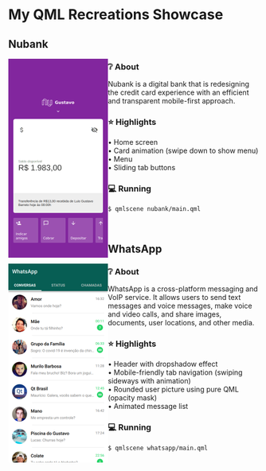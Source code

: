# My QML Recreations Showcase

## Nubank

<img src="nubank/screenshot.png" width=200 align="left">

### :grey_question: About

Nubank is a digital bank that is redesigning the credit card
experience with an efficient and transparent mobile-first approach.

### :star: Highlights

• Home screen
<br/>
• Card animation (swipe down to show menu)
<br/>
• Menu
<br/>
• Sliding tab buttons

### :computer: Running

```
$ qmlscene nubank/main.qml
```

<br/>

## WhatsApp

<img src="whatsapp/screenshot.png" width=200 align="left">

### :grey_question: About

WhatsApp is a cross-platform messaging and VoIP service. It allows users
to send text messages and voice messages, make voice and video calls,
and share images, documents, user locations, and other media.

### :star: Highlights

• Header with dropshadow effect
<br/>
• Mobile-friendly tab navigation (swiping sideways with animation)
<br/>
• Rounded user picture using pure QML (opacity mask)
<br/>
• Animated message list

### :computer: Running

```
$ qmlscene whatsapp/main.qml
```
